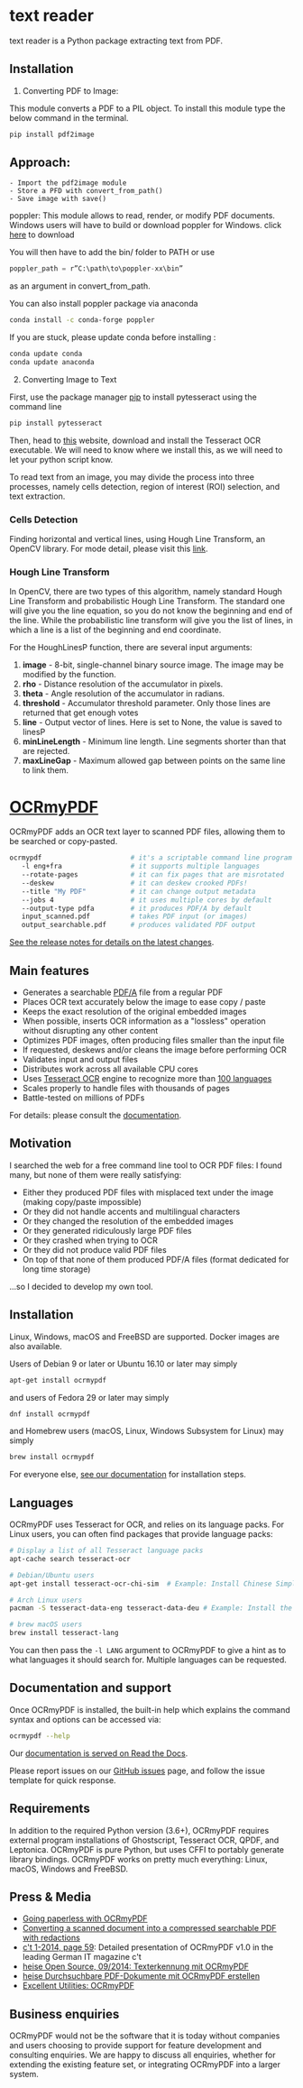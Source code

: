 # text reader
text reader is a Python package extracting text from PDF.

## Installation

1) Converting PDF to Image:

This module converts a PDF to a PIL object. To install this module type the below command in the terminal.

```bash
pip install pdf2image
```

## Approach:

    - Import the pdf2image module
    - Store a PFD with convert_from_path()
    - Save image with save()


poppler: This module allows to read, render, or modify PDF documents. Windows users will have to build or download poppler for Windows. click [here](https://github.com/oschwartz10612/poppler-windows/releases/) to download

You will then have to add the bin/ folder to PATH or use

```Python
poppler_path = r”C:\path\to\poppler-xx\bin”
```
as an argument in convert_from_path.

You can also install poppler package via anaconda

```bash
conda install -c conda-forge poppler
```

If you are stuck, please update conda before installing :

```bash
conda update conda
conda update anaconda
```

2) Converting Image to Text

First, use the package manager [pip](https://pip.pypa.io/en/stable/) to install pytesseract using the command line

```bash
pip install pytesseract
```
Then, head to [this](https://github.com/UB-Mannheim/tesseract/wiki) website, download and install the Tesseract OCR executable. We will need to know where we install this, as we will need to let your python script know.

To read text from an image, you may divide the process into three processes, namely cells detection, region of interest (ROI) selection, and text extraction.

### Cells Detection

Finding horizontal and vertical lines, using Hough Line Transform, an OpenCV library. For mode detail, please visit this [link](https://docs.opencv.org/master/d9/db0/tutorial_hough_lines.html).


### Hough Line Transform

In OpenCV, there are two types of this algorithm, namely standard Hough Line Transform and probabilistic Hough Line Transform. The standard one will give you the line equation, so you do not know the beginning and end of the line. While the probabilistic line transform will give you the list of lines, in which a line is a list of the beginning and end coordinate.

For the HoughLinesP function, there are several input arguments:

1. **image** - 8-bit, single-channel binary source image. The image may be modified by the function.
2. **rho** - Distance resolution of the accumulator in pixels.
3. **theta** - Angle resolution of the accumulator in radians.
4. **threshold** - Accumulator threshold parameter. Only those lines are returned that get enough votes
5. **line** - Output vector of lines. Here is set to None, the value is saved to linesP
6. **minLineLength** - Minimum line length. Line segments shorter than that are rejected.
7. **maxLineGap** - Maximum allowed gap between points on the same line to link them.
# [OCRmyPDF](https://github.com/jbarlow83/OCRmyPDF)
OCRmyPDF adds an OCR text layer to scanned PDF files, allowing them to be searched or copy-pasted.

```bash
ocrmypdf                      # it's a scriptable command line program
   -l eng+fra                 # it supports multiple languages
   --rotate-pages             # it can fix pages that are misrotated
   --deskew                   # it can deskew crooked PDFs!
   --title "My PDF"           # it can change output metadata
   --jobs 4                   # it uses multiple cores by default
   --output-type pdfa         # it produces PDF/A by default
   input_scanned.pdf          # takes PDF input (or images)
   output_searchable.pdf      # produces validated PDF output
```

[See the release notes for details on the latest changes](https://ocrmypdf.readthedocs.io/en/latest/release_notes.html).

## Main features

- Generates a searchable [PDF/A](https://en.wikipedia.org/?title=PDF/A) file from a regular PDF
- Places OCR text accurately below the image to ease copy / paste
- Keeps the exact resolution of the original embedded images
- When possible, inserts OCR information as a "lossless" operation without disrupting any other content
- Optimizes PDF images, often producing files smaller than the input file
- If requested, deskews and/or cleans the image before performing OCR
- Validates input and output files
- Distributes work across all available CPU cores
- Uses [Tesseract OCR](https://github.com/tesseract-ocr/tesseract) engine to recognize more than [100 languages](https://github.com/tesseract-ocr/tessdata)
- Scales properly to handle files with thousands of pages
- Battle-tested on millions of PDFs

For details: please consult the [documentation](https://ocrmypdf.readthedocs.io/en/latest/).

## Motivation

I searched the web for a free command line tool to OCR PDF files: I found many, but none of them were really satisfying:

- Either they produced PDF files with misplaced text under the image (making copy/paste impossible)
- Or they did not handle accents and multilingual characters
- Or they changed the resolution of the embedded images
- Or they generated ridiculously large PDF files
- Or they crashed when trying to OCR
- Or they did not produce valid PDF files
- On top of that none of them produced PDF/A files (format dedicated for long time storage)

...so I decided to develop my own tool.

## Installation

Linux, Windows, macOS and FreeBSD are supported. Docker images are also available.

Users of Debian 9 or later or Ubuntu 16.10 or later may simply

```bash
apt-get install ocrmypdf
```

and users of Fedora 29 or later may simply

```bash
dnf install ocrmypdf
```

and Homebrew users (macOS, Linux, Windows Subsystem for Linux) may simply

```bash
brew install ocrmypdf
```

For everyone else, [see our documentation](https://ocrmypdf.readthedocs.io/en/latest/installation.html) for installation steps.

## Languages

OCRmyPDF uses Tesseract for OCR, and relies on its language packs. For Linux users, you can often find packages that provide language packs:

```bash
# Display a list of all Tesseract language packs
apt-cache search tesseract-ocr

# Debian/Ubuntu users
apt-get install tesseract-ocr-chi-sim  # Example: Install Chinese Simplified language pack

# Arch Linux users
pacman -S tesseract-data-eng tesseract-data-deu # Example: Install the English and German language packs

# brew macOS users
brew install tesseract-lang
```

You can then pass the `-l LANG` argument to OCRmyPDF to give a hint as to what languages it should search for. Multiple languages can be requested.

## Documentation and support

Once OCRmyPDF is installed, the built-in help which explains the command syntax and options can be accessed via:

```bash
ocrmypdf --help
```

Our [documentation is served on Read the Docs](https://ocrmypdf.readthedocs.io/en/latest/index.html).

Please report issues on our [GitHub issues](https://github.com/jbarlow83/OCRmyPDF/issues) page, and follow the issue template for quick response.

## Requirements

In addition to the required Python version (3.6+), OCRmyPDF requires external program installations of Ghostscript, Tesseract OCR, QPDF, and Leptonica. OCRmyPDF is pure Python, but uses CFFI to portably generate library bindings. OCRmyPDF works on pretty much everything: Linux, macOS, Windows and FreeBSD.

## Press & Media

- [Going paperless with OCRmyPDF](https://medium.com/@ikirichenko/going-paperless-with-ocrmypdf-e2f36143f46a)
- [Converting a scanned document into a compressed searchable PDF with redactions](https://medium.com/@treyharris/converting-a-scanned-document-into-a-compressed-searchable-pdf-with-redactions-63f61c34fe4c)
- [c't 1-2014, page 59](https://heise.de/-2279695): Detailed presentation of OCRmyPDF v1.0 in the leading German IT magazine c't
- [heise Open Source, 09/2014: Texterkennung mit OCRmyPDF](https://heise.de/-2356670)
- [heise Durchsuchbare PDF-Dokumente mit OCRmyPDF erstellen](https://www.heise.de/ratgeber/Durchsuchbare-PDF-Dokumente-mit-OCRmyPDF-erstellen-4607592.html)
- [Excellent Utilities: OCRmyPDF](https://www.linuxlinks.com/excellent-utilities-ocrmypdf-add-ocr-text-layer-scanned-pdfs/)

## Business enquiries

OCRmyPDF would not be the software that it is today without companies and users choosing to provide support for feature development and consulting enquiries. We are happy to discuss all enquiries, whether for extending the existing feature set, or integrating OCRmyPDF into a larger system.
